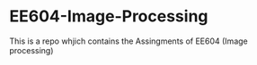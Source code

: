 # EE604-Image-Processing

This is a repo whjich contains the Assingments of EE604 (Image processing)
